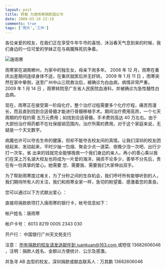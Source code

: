 ```yaml
---
layout: post
title: 转载 为唐雨寒捐款倡议书
date: 2009-03-10 22:19
comments: true
tags: ['照片','工作']
---
```


各位亲爱的校友，在我们正在享受牛年牛市的喜悦、沐浴春天气息到来的时候，我们身边的一位可爱的学妹正在与病魔殊死抗争着。

![唐雨寒](http://p.blog.csdn.net/images/p_blog_csdn_net/cctt_1/EntryImages/20090310/clip_image001.jpg)  

雨寒家在湖南郴州，为家中的独生女，母亲下岗多年。  2008  年  12  月，雨寒在重庆出差期间连续身体不适，在重庆就医后并无好转。  2009  年
1  月  11  日  ，雨寒突然在家中晕倒，送至广州中山三院救治后，被确诊为白血病，病情非常严重。  2009  年  1  月  14  日
，雨寒转院至广东省人民医院血液科，并被确诊为急性髓性白血病。

现在，雨寒正在接受第一阶段化疗。整个治疗过程需要多个化疗疗程，痛苦而漫长，而且直到找到合适骨髓才能进行骨髓移植手术。期间治疗费用高昂，一个七天周期的疗程约需
五万元费用；如找到合适骨髓，手术费则高达  40  万左右。由于大部份治疗用药都不在社保报销范围内，治疗所需的费用，对于这个家庭来说，无疑是一个天文数字。

病魔也许可以夺去生命的健康，但却不能夺去校友间的真情。让我们深圳的校友团结起来、发动起来，平时少抽一包烟、聚会少点一道菜、夜晚少泡一次吧、出行少打一次车，省
出来的钱就完全能够挽救一个我们身边的亲人。再小的善心乘以我们在深上万名湖大校友也将成为一片爱的海洋，捐资不论多少，善举不分先后，贵在有一份真挚的爱心。她需要
您、需要我、需要我们大家伸出双手。

为了帮助雨寒度过难关，为了分秒之间的生存机会，我们呼吁所有能够听到的人，我们期待所有人的关注，我们和雨寒全家一样，急切的盼望着、感激着您的善良。

您可以通过以下方式献出爱心  ：

直接将捐款款项打入唐雨寒的银行卡，帐号信息如下：

帐户姓名：唐雨寒

帐户卡号：  6013 8219 0005 2343 030

开户行：  中国银行广州天文苑支行

注意：  [ 所有捐款的校友请发送邮件到  juankuan@163.com ](mailto:%E6%89%80%E6%9C%89%E6%8D%90%E6%AC%BE%E7%9A%84%E6%A0%A1%E5%8F%8B%E8%AF%B7%E5%8F%91%E9%80%81%E9%82%AE%E4%BB%B6%E5%88%B0juankuan@163.com) 或短信  13682606046  ，注明：捐款人姓名、金额以方便统计、公示及感激。

并急寻  AB  血型的校友，深圳捐款或献血联系人：万其鹏  13682606046

